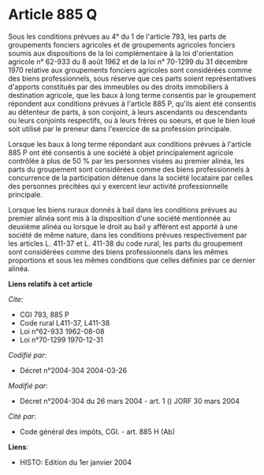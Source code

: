 # Article 885 Q

Sous les conditions prévues au 4° du 1 de l'article 793, les parts de groupements fonciers agricoles et de groupements
agricoles fonciers soumis aux dispositions de la loi complémentaire à la loi d'orientation agricole n° 62-933 du 8 août 1962
et de la loi n° 70-1299 du 31 décembre 1970 relative aux groupements fonciers agricoles sont considérées comme des biens
professionnels, sous réserve que ces parts soient représentatives d'apports constitués par des immeubles ou des droits
immobiliers à destination agricole, que les baux à long terme consentis par le groupement répondent aux conditions prévues à
l'article 885 P, qu'ils aient été consentis au détenteur de parts, à son conjoint, à leurs ascendants ou descendants ou leurs
conjoints respectifs, ou à leurs frères ou soeurs, et que le bien loué soit utilisé par le preneur dans l'exercice de sa
profession principale.

Lorsque les baux à long terme répondant aux conditions prévues à l'article 885 P ont été consentis à une société à objet
principalement agricole contrôlée à plus de 50 % par les personnes visées au premier alinéa, les parts du groupement sont
considérées comme des biens professionnels à concurrence de la participation détenue dans la société locataire par celles des
personnes précitées qui y exercent leur activité professionnelle principale.

Lorsque les biens ruraux donnés à bail dans les conditions prévues au premier alinéa sont mis à la disposition d'une société
mentionnée au deuxième alinéa ou lorsque le droit au bail y afférent est apporté à une société de même nature, dans les
conditions prévues respectivement par les articles L. 411-37 et L. 411-38 du code rural, les parts du groupement sont
considérées comme des biens professionnels dans les mêmes proportions et sous les mêmes conditions que celles définies par ce
dernier alinéa.

**Liens relatifs à cet article**

_Cite_:

  - CGI 793, 885 P
  - Code rural L411-37, L411-38
  - Loi n°62-933 1962-08-08
  - Loi n°70-1299 1970-12-31

_Codifié par_:

  - Décret n°2004-304 2004-03-26

_Modifié par_:

  - Décret n°2004-304 du 26 mars 2004 - art. 1 () JORF 30 mars 2004

_Cité par_:

  - Code général des impôts, CGI. - art. 885 H (Ab)

**Liens**:

  - HISTO: Edition du 1er janvier 2004
